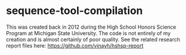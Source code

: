 sequence-tool-compilation
=========================

This was created back in 2012 during the High School Honors Science Program at Michigan State University. The code is not entirely of my creation and is almost certainly of poor quality. See the related research report files here: https://github.com/vinayh/hshsp-report
